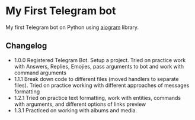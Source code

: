 # My First Telegram bot

My first Telegram bot on Python using [aiogram](https://pypi.org/project/aiogram/) library.

## Changelog

- 1.0.0 Registered Telegram Bot. Setup a project. Tried on practice work with Answers, Replies, Emojies, pass arguments to bot and work with command arguments
- 1.1.1 Break down code to different files (moved handlers to separate files). Tried on practice working with different approaches of messages formatting
- 1.2.1 Tried on practice text formatting, work with entities, commands with arguments, and different options of links preview
- 1.3.1 Practiced on working with albums and media.
